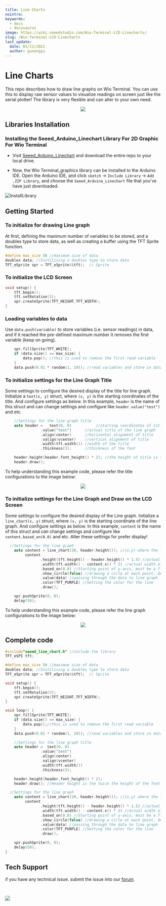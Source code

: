 ```yaml
---
title: Line Charts
nointro:
keywords:
  - docs
  - docusaurus
image: https://wiki.seeedstudio.com/Wio-Terminal-LCD-Linecharts/
slug: /Wio-Terminal-LCD-Linecharts
last_update:
  date: 01/11/2022
  author: gunengyu
---
```

# Line Charts

This repo describes how to draw line graphs on Wio Terminal. You can use this to display raw sensor values to visualize readings on screen just like the serial plotter! The library is very flexible and can alter to your own need.

<div align="center"><img src="https://files.seeedstudio.com/wiki/Wio-Terminal/img/C0277.2019-11-27%2018_19_05.gif" /></div>

## Libraries Installation

### Installing the Seeed_Arduino_Linechart Library For 2D Graphic For Wio Terminal

- Visit [Seeed_Arduino_Linechart](https://files.seeedstudio.com/wiki/Wio-Terminal-LCD-Linecharts/Seeed_Arduino_Linechart-1.0.0.zip) and download the entire repo to your local drive.

- Now, the Wio Terminal_graphics library can be installed to the Arduino IDE. Open the Arduino IDE, and click `sketch` -> `Include Library` -> `Add .ZIP Library`, and choose the `Seeed_Arduino_Linechart` file that you've have just downloaded.

![InstallLibrary](https://files.seeedstudio.com/wiki/Wio-Terminal/img/Xnip2019-11-21_15-50-13.jpg)

## Getting Started

### To initialize for drawing Line graph

At first, defining the maximum number of variables to be stored, and a doubles type to store data, as well as creating a buffer using the TFT Sprite function.

```cpp
#define max_size 50 //maximum size of data
doubles data; //Initilising a doubles type to store data
TFT_eSprite spr = TFT_eSprite(&tft);  // Sprite
```

### To initialize the LCD Screen

```cpp
void setup() {
    tft.begin();
    tft.setRotation(3);
    spr.createSprite(TFT_HEIGHT,TFT_WIDTH);
}
```

### Loading variables to data

Use `data.push(variable)` to store variables (i.e. sensor readings) in data, and if it reached the pre-defined maximum number it removes the first variable (keep on going).

```cpp
    spr.fillSprite(TFT_WHITE);
    if (data.size() == max_size) {
        data.pop(); //this is used to remove the first read variable
    }
    data.push(0.01 * random(1, 10)); //read variables and store in data
```

### To initialize settings for the Line Graph Title

Some settings to configure the desired display of the title for line graph. Initialize a `text(x, y)` struct, where `(x, y)` is the starting coordinates of the title. And configure settings as below. In this example, `header` is the name of this struct and can change settings and configure like `header.value("test")` and etc.

```cpp
    //Settings for the line graph title
    auto header =   text(0, 0)           //starting coordinates of title
                .value("test")      //actual title of the line graph
                .align(center)      //horizontal alignment of title
                .valign(vcenter)    //vertical alignment of title
                .width(tft.width()) //width of the title
                .thickness(3);      //thickness of the font

    header.height(header.font_height() * 2); //the height of title is the twice the height of the font
    header.draw(); 
```

To help understanding this example code, please refer the title configurations to the image below:

<div align="center"><img width={645} height={374} src="https://files.seeedstudio.com/wiki/Wio-Terminal/img/title.png" /></div>

### To initialize settings for the Line Graph and Draw on the LCD Screen

Some settings to configure the desired display of the Line graph. Initialize a `line_chart(x, y)` struct, where `(x, y)` is the starting coordinate of the line graph. And configure settings as below. In this example, `content` is the name of this struct and can change settings and configure like `content.based_on(0.0)` and etc. Alter these settings for prefer display!

```cpp
  //Settings for the line graph
    auto content = line_chart(20, header.height()); //(x,y) where the line graph begins
         content
                .height(tft.height() - header.height() * 1.5) //actual height of the line chart
                .width(tft.width() - content.x() * 2) //actual width of the line chart
                .based_on(0.0) //Starting point of y-axis, must be a float
                .show_circle(false) //drawing a cirle at each point, default is on.
                .value(data) //passing through the data to line graph
                .color(TFT_PURPLE) //Setting the color for the line
                .draw();

    spr.pushSprite(0, 0);
    delay(50);
```

To help understanding this example code, please refer the line graph configurations to the image below:

<div align="center"><img width={768} height={432} src="https://files.seeedstudio.com/wiki/Wio-Terminal/img/linegraph2.png" /></div>

## Complete code

```cpp
#include"seeed_line_chart.h" //include the library
TFT_eSPI tft;

#define max_size 50 //maximum size of data
doubles data; //Initilising a doubles type to store data
TFT_eSprite spr = TFT_eSprite(&tft);  // Sprite 

void setup() {
    tft.begin();
    tft.setRotation(3);
    spr.createSprite(TFT_HEIGHT,TFT_WIDTH);
}

void loop() {
    spr.fillSprite(TFT_WHITE);
    if (data.size() == max_size) {
        data.pop();//this is used to remove the first read variable
    }
    data.push(0.01 * random(1, 10)); //read variables and store in data

    //Settings for the line graph title
    auto header =  text(0, 0)
                .value("test")
                .align(center)
                .valign(vcenter)
                .width(tft.width())
                .thickness(3);

    header.height(header.font_height() * 2);
    header.draw(); //Header height is the twice the height of the font

  //Settings for the line graph
    auto content = line_chart(20, header.height()); //(x,y) where the line graph begins
         content
                .height(tft.height() - header.height() * 1.5) //actual height of the line chart
                .width(tft.width() - content.x() * 2) //actual width of the line chart
                .based_on(0.0) //Starting point of y-axis, must be a float
                .show_circle(false) //drawing a cirle at each point, default is on.
                .value(data) //passing through the data to line graph
                .color(TFT_PURPLE) //Setting the color for the line
                .draw();

    spr.pushSprite(0, 0);
    delay(50);
}
```

## Tech Support

 if you have any technical issue.  submit the issue into our [forum](http://forum.seeedstudio.com/).
<div>
  <br /><p style={{textAlign: 'center'}}><a href="https://www.seeedstudio.com/act-4.html?utm_source=wiki&utm_medium=wikibanner&utm_campaign=newproducts" target="_blank"><img src="https://files.seeedstudio.com/wiki/Wiki_Banner/new_product.jpg" /></a></p>
</div>
